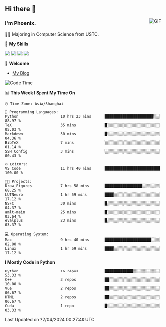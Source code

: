 ## Hi there 👋
<img align="right" alt="GIF" src="https://raw.githubusercontent.com/JoeyBling/JoeyBling/master/pic/pusheencode.gif" />

### I'm Phoenix.

👨‍🎓 Majoring in Computer Science from USTC.

🌟 **My Skills**

![](https://img.shields.io/badge/-Python-3e74a2?style=flat-square&logo=Python&logoColor=fff)
![](https://img.shields.io/badge/-C++-9f62a5?style=flat&logo=cplusplus&logoColor=white)
![](https://img.shields.io/badge/-Linux-185886?style=flat-square&logo=Linux&logoColor=fff)
![](https://img.shields.io/badge/-Rust-ff4136?style=flat-square&logo=Rust&logoColor=fff)

💬 **Welcome**

- [My Blog](https://ysy-phoenix.github.io/)

<!--START_SECTION:waka-->
![Code Time](http://img.shields.io/badge/Code%20Time-705%20hrs%2034%20mins-blue)

📊 **This Week I Spent My Time On** 

```text
🕑︎ Time Zone: Asia/Shanghai

💬 Programming Languages: 
Python                   10 hrs 23 mins      ██████████████████████░░░   88.97 % 
TeX                      35 mins             █░░░░░░░░░░░░░░░░░░░░░░░░   05.03 % 
Markdown                 30 mins             █░░░░░░░░░░░░░░░░░░░░░░░░   04.36 % 
BibTeX                   7 mins              ░░░░░░░░░░░░░░░░░░░░░░░░░   01.14 % 
SSH Config               3 mins              ░░░░░░░░░░░░░░░░░░░░░░░░░   00.43 % 

🔥 Editors: 
VS Code                  11 hrs 40 mins      █████████████████████████   100.00 % 

🐱‍💻 Projects: 
Draw_Figures             7 hrs 58 mins       █████████████████░░░░░░░░   68.25 % 
LUTNeuro                 1 hr 59 mins        ████░░░░░░░░░░░░░░░░░░░░░   17.12 % 
NSFC                     30 mins             █░░░░░░░░░░░░░░░░░░░░░░░░   04.37 % 
amlt-main                25 mins             █░░░░░░░░░░░░░░░░░░░░░░░░   03.64 % 
evalplus                 23 mins             █░░░░░░░░░░░░░░░░░░░░░░░░   03.37 % 

💻 Operating System: 
Mac                      9 hrs 40 mins       █████████████████████░░░░   82.88 % 
Linux                    1 hr 59 mins        ████░░░░░░░░░░░░░░░░░░░░░   17.12 % 
```

**I Mostly Code in Python** 

```text
Python                   16 repos            █████████████░░░░░░░░░░░░   53.33 % 
C++                      3 repos             ██░░░░░░░░░░░░░░░░░░░░░░░   10.00 % 
Vue                      2 repos             ██░░░░░░░░░░░░░░░░░░░░░░░   06.67 % 
HTML                     2 repos             ██░░░░░░░░░░░░░░░░░░░░░░░   06.67 % 
Cuda                     1 repo              █░░░░░░░░░░░░░░░░░░░░░░░░   03.33 % 
```




 Last Updated on 22/04/2024 00:27:48 UTC
<!--END_SECTION:waka-->

<!--
**ysy-phoenix/ysy-phoenix** is a ✨ _special_ ✨ repository because its `README.md` (this file) appears on your GitHub profile.

Here are some ideas to get you started:

- 🔭 I’m currently working on ...
- 🌱 I’m currently learning ...
- 👯 I’m looking to collaborate on ...
- 🤔 I’m looking for help with ...
- 💬 Ask me about ...
- 📫 How to reach me: ...
- 😄 Pronouns: ...
- ⚡ Fun fact: ...
-->
